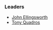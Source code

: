 ### Leaders
* [John Ellingsworth](mailto:john.ellingsworth@owasp.org)
* [Tony Quadros](mailto:tony.quadros@owasp.org)

